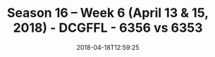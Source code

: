 ---
title: Season 16 – Week 6 (April 13 & 15, 2018) - DCGFFL - 6356 vs 6353
teams_score:
- team: 6356
  score: 20
- team: 6353
  score: 33
mvp: ''
game-ball: ''
season: 16
week: 6
date: '2018-04-18T12:59:25'
pageid: season-16-week-6-april-13-15-2018-6356-vs-6353
---